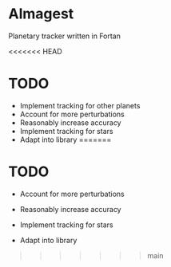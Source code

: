 # Almagest

Planetary tracker written in Fortan

<<<<<<< HEAD
# TODO
* Implement tracking for other planets
* Account for more perturbations
* Reasonably increase accuracy
* Implement tracking for stars
* Adapt into library
=======


# TODO

* Account for more perturbations

* Reasonably increase accuracy

* Implement tracking for stars

* Adapt into library



>>>>>>> main
